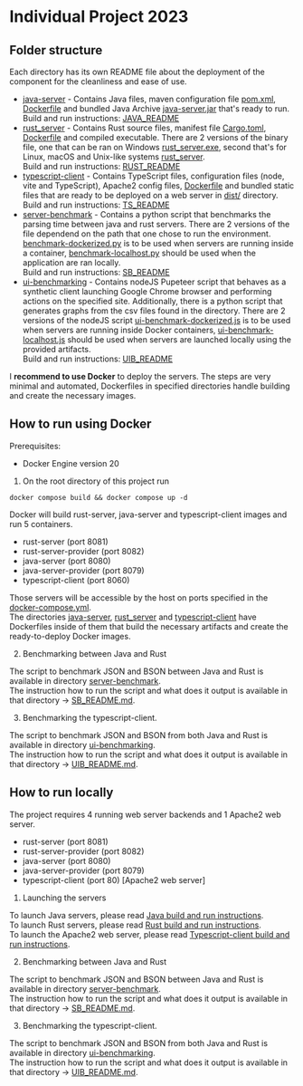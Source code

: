 # Individual Project 2023

## Folder structure

Each directory has its own README file about the deployment of the component for the cleanliness and ease of use.

- [java-server](./java-server/) - Contains Java files, maven configuration file [pom.xml](./java-server/pom.xml), [Dockerfile](./java-server/Dockerfile) and bundled Java Archive [java-server.jar](./java-server/java-server.jar) that's ready to run.   
Build and run instructions: [JAVA_README](./java-server/JAVA_README.md)
- [rust_server](./rust_server/) - Contains Rust source files, manifest file [Cargo.toml](./rust_server/Cargo.toml), [Dockerfile](./rust_server/Dockerfile) and compiled executable.
There are 2 versions of the binary file, one that can be ran on Windows [rust_server.exe](./rust_server/rust_server.exe),
second that's for Linux, macOS and Unix-like systems [rust_server](./rust_server/rust_server).   
Build and run instructions: [RUST_README](./rust_server/RUST_README.md)
- [typescript-client](./typescript-client/) - Contains TypeScript files, configuration files (node, vite and TypeScript), Apache2 config files, [Dockerfile](./typescript-client/Dockerfile) and bundled static files that are ready to be deployed on a web server
in [dist/](./typescript-client/dist/) directory.   
 Build and run instructions: [TS_README](./typescript-client/TS_README.md)
- [server-benchmark](./server-benchmark/) - Contains a python script that benchmarks the parsing time between java and rust servers. There are 2 versions of the file dependend on the path that one chose to run the environment.
[benchmark-dockerized.py](./server-benchmark/benchmark-dockerized.py) is to be used when servers are running inside a container, [benchmark-localhost.py](./server-benchmark/benchmark-localhost.py) should be used when the application are ran locally.   
 Build and run instructions: [SB_README](./server-benchmark/SB_README.md)
- [ui-benchmarking](./ui-benchmarking/) - Contains nodeJS Pupeteer script that behaves as a synthetic client launching Google Chrome browser and performing actions on the specified site. 
Additionally, there is a python script that generates graphs from the csv files found in the directory. There are 2 versions of the nodeJS script [ui-benchmark-dockerized.js](./ui-benchmarking/ui-benchmark-dockerized.js) is to be used
when servers are running inside Docker containers, [ui-benchmark-localhost.js](./ui-benchmarking/ui-benchmark-localhost.js) should be used when servers are launched locally using the provided artifacts.   
Build and run instructions: [UIB_README](./ui-benchmarking/UIB_README.md)

I **recommend to use Docker** to deploy the servers. The steps are very minimal and automated, Dockerfiles in specified directories handle building and create the necessary images.

## How to run using Docker
Prerequisites:
- Docker Engine version 20
1. On the root directory of this project run
```
docker compose build && docker compose up -d
```
Docker will build rust-server, java-server and typescript-client images and run 5 containers.
- rust-server (port 8081)
- rust-server-provider (port 8082)
- java-server (port 8080)
- java-server-provider (port 8079)
- typescript-client (port 8060)

Those servers will be accessible by the host on ports specified in the [docker-compose.yml](./docker-compose.yml).  
The directories [java-server](./java-server/), [rust_server](./rust_server/) and [typescript-client](./typescript-client/)
have Dockerfiles inside of them that build the necessary artifacts and create the ready-to-deploy Docker images.

2. Benchmarking between Java and Rust

The script to benchmark JSON and BSON between Java and Rust is available in directory [server-benchmark](./server-benchmark/).  
The instruction how to run the script and what does it output is available in that directory -> [SB_README.md](./server-benchmark/SB_README.md).

3. Benchmarking the typescript-client.

The script to benchmark JSON and BSON from both Java and Rust is available in directory [ui-benchmarking](./ui-benchmarking/).  
The instruction how to run the script and what does it output is available in that directory -> [UIB_README.md](./ui-benchmarking/UIB_README.md).

## How to run locally

The project requires 4 running web server backends and 1 Apache2 web server.
- rust-server (port 8081)
- rust-server-provider (port 8082)
- java-server (port 8080)
- java-server-provider (port 8079)
- typescript-client (port 80) \[Apache2 web server\]

1. Launching the servers

To launch Java servers, please read [Java build and run instructions](./java-server/JAVA_README.md).  
To launch Rust servers, please read [Rust build and run instructions](./rust_server/RUST_README.md).  
To launch the Apache2 web server, please read [Typescript-client build and run instructions](./typescript-client/TS_README.md).

2. Benchmarking between Java and Rust

The script to benchmark JSON and BSON between Java and Rust is available in directory [server-benchmark](./server-benchmark/).  
The instruction how to run the script and what does it output is available in that directory -> [SB_README.md](./server-benchmark/SB_README.md).

3. Benchmarking the typescript-client.

The script to benchmark JSON and BSON from both Java and Rust is available in directory [ui-benchmarking](./ui-benchmarking/).  
The instruction how to run the script and what does it output is available in that directory -> [UIB_README.md](./ui-benchmarking/UIB_README.md).

